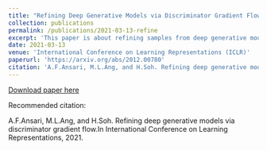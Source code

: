```yaml
---
title: "Refining Deep Generative Models via Discriminator Gradient Flow"
collection: publications
permalink: /publications/2021-03-13-refine
excerpt: 'This paper is about refining samples from deep generative models using discriminator gradient flows.'
date: 2021-03-13
venue: 'International Conference on Learning Representations (ICLR)'
paperurl: 'https://arxiv.org/abs/2012.00780'
citation: 'A.F.Ansari, M.L.Ang, and H.Soh. Refining deep generative models via discriminator gradient flow.In International Conference on Learning Representations, 2021.'
---
```


[Download paper here](http://neoanarika.github.io/files/2012.00780.pdf)

Recommended citation: 

A.F.Ansari, M.L.Ang, and H.Soh. Refining deep generative models via discriminator gradient flow.In International Conference on Learning Representations, 2021.
